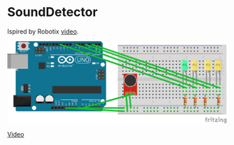 # SoundDetector
Ispired by Robotix [video](https://youtu.be/jrK9pda1TiY).

![schema](https://github.com/darthpelo/SoundDetector/blob/master/lib/Fritzing/sketch_bb.png)

[Video](https://www.dropbox.com/s/wcr9sqh9e2pxvtm/File%2018-03-2017%2C%2022%2037%2043.mov?dl=0)
